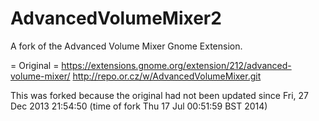 AdvancedVolumeMixer2
====================

A fork of the Advanced Volume Mixer Gnome Extension.

= Original =
https://extensions.gnome.org/extension/212/advanced-volume-mixer/
http://repo.or.cz/w/AdvancedVolumeMixer.git

This was forked because the original had not been updated since Fri, 27 Dec 2013 21:54:50 (time of fork Thu 17 Jul 00:51:59 BST 2014)

